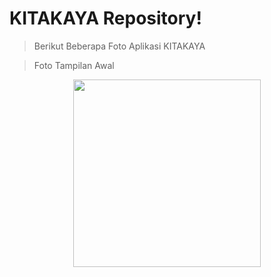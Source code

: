 # KITAKAYA Repository!
> Berikut Beberapa Foto Aplikasi KITAKAYA

> Foto Tampilan Awal
<p align="center"><img src="https://git.sib.stts.edu/APLIN2022/KITAKAYA/raw/master/Foto_Tampilan/1.jpg" width="300"></a></p>
 
 
